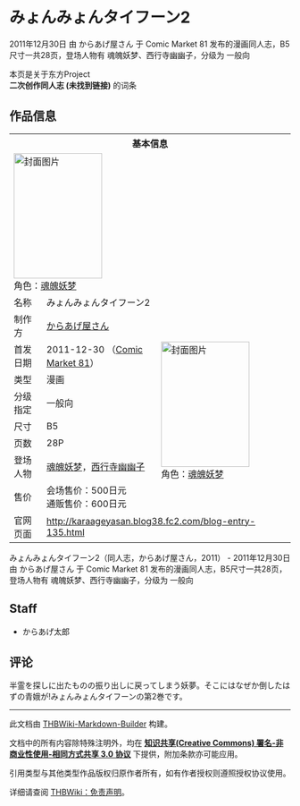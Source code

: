 # みょんみょんタイフーン2

<!-- source html: G:\repos\THBWiki-Markdown-Builder\THBWikiMarkdown\Temp\main\5\56\ns0%3A%E3%81%BF%E3%82%87%E3%82%93%E3%81%BF%E3%82%87%E3%82%93%E3%82%BF%E3%82%A4%E3%83%95%E3%83%BC%E3%83%B32.html -->

2011年12月30日 由 からあげ屋さん 于 Comic Market 81 发布的漫画同人志，B5尺寸一共28页，登场人物有 魂魄妖梦、西行寺幽幽子，分级为 一般向

本页是关于东方Project  
 **二次创作同人志 (未找到链接)** 的词条

## 作品信息

<table><tbody><tr><th colspan="3">基本信息</th></tr><tr><td class="cover-artwork-mobile" colspan="2"><a href="./文件-みょんみょんタイフーン2封面.jpg.md" class="image" title="封面图片"><img alt="封面图片" src="https://upload.thwiki.cc/thumb/7/77/%E3%81%BF%E3%82%87%E3%82%93%E3%81%BF%E3%82%87%E3%82%93%E3%82%BF%E3%82%A4%E3%83%95%E3%83%BC%E3%83%B32%E5%B0%81%E9%9D%A2.jpg/158px-%E3%81%BF%E3%82%87%E3%82%93%E3%81%BF%E3%82%87%E3%82%93%E3%82%BF%E3%82%A4%E3%83%95%E3%83%BC%E3%83%B32%E5%B0%81%E9%9D%A2.jpg" decoding="async" loading="lazy" width="158" height="224" srcset="https://upload.thwiki.cc/thumb/7/77/%E3%81%BF%E3%82%87%E3%82%93%E3%81%BF%E3%82%87%E3%82%93%E3%82%BF%E3%82%A4%E3%83%95%E3%83%BC%E3%83%B32%E5%B0%81%E9%9D%A2.jpg/237px-%E3%81%BF%E3%82%87%E3%82%93%E3%81%BF%E3%82%87%E3%82%93%E3%82%BF%E3%82%A4%E3%83%95%E3%83%BC%E3%83%B32%E5%B0%81%E9%9D%A2.jpg 1.5x, https://upload.thwiki.cc/thumb/7/77/%E3%81%BF%E3%82%87%E3%82%93%E3%81%BF%E3%82%87%E3%82%93%E3%82%BF%E3%82%A4%E3%83%95%E3%83%BC%E3%83%B32%E5%B0%81%E9%9D%A2.jpg/316px-%E3%81%BF%E3%82%87%E3%82%93%E3%81%BF%E3%82%87%E3%82%93%E3%82%BF%E3%82%A4%E3%83%95%E3%83%BC%E3%83%B32%E5%B0%81%E9%9D%A2.jpg 2x" data-file-width="450" data-file-height="637"></a><div class="cover-char">角色：<a href="./魂魄妖梦.md" title="魂魄妖梦">魂魄妖梦</a></div></td>
</tr><tr><td class="label">名称</td><td colspan="2"> みょんみょんタイフーン2 </td></tr><tr><td class="label">制作方</td><td><a href="./からあげ屋さん.md" title="からあげ屋さん">からあげ屋さん</a></td><td class="cover-artwork" rowspan="8" style="min-width:224px;"><a href="./文件-みょんみょんタイフーン2封面.jpg.md" class="image" title="封面图片"><img alt="封面图片" src="https://upload.thwiki.cc/thumb/7/77/%E3%81%BF%E3%82%87%E3%82%93%E3%81%BF%E3%82%87%E3%82%93%E3%82%BF%E3%82%A4%E3%83%95%E3%83%BC%E3%83%B32%E5%B0%81%E9%9D%A2.jpg/158px-%E3%81%BF%E3%82%87%E3%82%93%E3%81%BF%E3%82%87%E3%82%93%E3%82%BF%E3%82%A4%E3%83%95%E3%83%BC%E3%83%B32%E5%B0%81%E9%9D%A2.jpg" decoding="async" loading="lazy" width="158" height="224" srcset="https://upload.thwiki.cc/thumb/7/77/%E3%81%BF%E3%82%87%E3%82%93%E3%81%BF%E3%82%87%E3%82%93%E3%82%BF%E3%82%A4%E3%83%95%E3%83%BC%E3%83%B32%E5%B0%81%E9%9D%A2.jpg/237px-%E3%81%BF%E3%82%87%E3%82%93%E3%81%BF%E3%82%87%E3%82%93%E3%82%BF%E3%82%A4%E3%83%95%E3%83%BC%E3%83%B32%E5%B0%81%E9%9D%A2.jpg 1.5x, https://upload.thwiki.cc/thumb/7/77/%E3%81%BF%E3%82%87%E3%82%93%E3%81%BF%E3%82%87%E3%82%93%E3%82%BF%E3%82%A4%E3%83%95%E3%83%BC%E3%83%B32%E5%B0%81%E9%9D%A2.jpg/316px-%E3%81%BF%E3%82%87%E3%82%93%E3%81%BF%E3%82%87%E3%82%93%E3%82%BF%E3%82%A4%E3%83%95%E3%83%BC%E3%83%B32%E5%B0%81%E9%9D%A2.jpg 2x" data-file-width="450" data-file-height="637"></a><div class="cover-char">角色：<a href="./魂魄妖梦.md" title="魂魄妖梦">魂魄妖梦</a></div></td>
</tr><tr><td class="label">首发日期</td><td>2011-12-30&#160;（<a href="/展会作品列表?e=Comic+Market%2381">Comic Market 81</a>）</td></tr><tr><td class="label">类型</td><td>漫画</td></tr><tr><td class="label">分级指定</td><td>一般向</td></tr><tr><td class="label">尺寸</td><td>B5</td></tr><tr><td class="label">页数</td><td>28P</td></tr><tr><td class="label">登场人物</td><td><a href="./魂魄妖梦.md" title="魂魄妖梦">魂魄妖梦</a>，<a href="./西行寺幽幽子.md" title="西行寺幽幽子">西行寺幽幽子</a></td></tr><tr><td class="label">售价</td><td>会场售价：500日元<br>通贩售价：600日元</td></tr>
<tr><td class="label">官网页面</td><td colspan="2"><a rel="nofollow" class="external free" href="http://karaageyasan.blog38.fc2.com/blog-entry-135.html">http://karaageyasan.blog38.fc2.com/blog-entry-135.html</a></td></tr></tbody></table>

みょんみょんタイフーン2（同人志，からあげ屋さん，2011） - 2011年12月30日 由 からあげ屋さん 于 Comic Market 81 发布的漫画同人志，B5尺寸一共28页，登场人物有 魂魄妖梦、西行寺幽幽子，分级为 一般向

## Staff
- からあげ太郎


## 评论
  
半霊を探しに出たものの振り出しに戻ってしまう妖夢。そこにはなぜか倒したはずの青娥が!みょんみょんタイフーンの第2巻です。
  
  
  

  





---

此文档由 [THBWiki-Markdown-Builder](https://github.com/Delsin-Yu/THBWiki-Markdown-Builder) 构建。

文档中的所有内容除特殊注明外，均在 [**知识共享(Creative Commons) 署名-非商业性使用-相同方式共享 3.0 协议**](https://creativecommons.org/licenses/by-sa/3.0/deed.zh-hans) 下提供，附加条款亦可能应用。

引用类型与其他类型作品版权归原作者所有，如有作者授权则遵照授权协议使用。

详细请查阅 [THBWiki：免责声明](https://thbwiki.cc/THBWiki:%E5%85%8D%E8%B4%A3%E5%A3%B0%E6%98%8E)。

